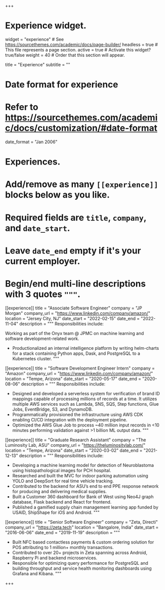 +++
# Experience widget.
widget = "experience"  # See https://sourcethemes.com/academic/docs/page-builder/
headless = true  # This file represents a page section.
active = true  # Activate this widget? true/false
weight = 40  # Order that this section will appear.

title = "Experience"
subtitle = ""

# Date format for experience
#   Refer to https://sourcethemes.com/academic/docs/customization/#date-format
date_format = "Jan 2006"

# Experiences.
#   Add/remove as many `[[experience]]` blocks below as you like.
#   Required fields are `title`, `company`, and `date_start`.
#   Leave `date_end` empty if it's your current employer.
#   Begin/end multi-line descriptions with 3 quotes `"""`.

[[experience]]
  title = "Associate Software Engineer"
  company = "JP Morgan"
  company_url = "https://www.linkedin.com/company/amazon/"
  location = "Jersey City, NJ"
  date_start = "2022-02-15"
  date_end = "2022-11-04"
  description = """
  Responsibilities include:
  
  Working as part of the Onyx team @ JPMC on machine learning and software development-related work.

  * Productionalized an internal intelligence platform by writing helm-charts for a stack containing Python apps, Dask, and PostgreSQL to a Kubernetes cluster.
  """

[[experience]]
  title = "Software Development Engineer Intern"
  company = "Amazon"
  company_url = "https://www.linkedin.com/company/amazon/"
  location = "Tempe, Arizona"
  date_start = "2020-05-17"
  date_end = "2020-08-06"
  description = """
  Responsibilities include:
  
  * Designed and developed a serverless system for verification of brand ID mappings capable of processing millions of records at a time. It utilizes multiple AWS services such as Lambda, SNS, SQS, Step functions, Glue Jobs, EventBridge, S3, and DynamoDB.
  * Programmatically provisioned the infrastructure using AWS CDK enabling CI/CD integration with the deployment pipeline. 
  * Optimized the AWS Glue Job to process ~40 million input records in <10 minutes performing validation against >1 billion ML output data.
  """

[[experience]]
  title = "Graduate Research Assistant"
  company = "The Luminosity Lab, ASU"
  company_url = "https://theluminositylab.com/"
  location = "Tempe, Arizona"
  date_start = "2020-03-02"
  date_end = "2021-12-13"
  description = """
  Responsibilities include:
  
  * Developing a machine learning model for detection of Neuroblastoma using histopathological images for PCH hospital. 
  * Researched and built the MVC for indoor parking automation using YOLO and DeepSort for real time vehicle tracking. 
  * Contributed to the backend for ASU’s end to end PPE response network for producing and delivering medical supplies.
  * Built a Customer 360 dashboard for Bank of West using Neo4J graph database, Flask backend and React for frontend. 
  * Published a gamified supply chain management learning app funded by USAID, ShipShape for iOS and Android. 
  """

[[experience]]
  title = "Senior Software Engineer"
  company = "Zeta, Directi"
  company_url = "https://zeta.tech"
  location = "Bangalore, India"
  date_start = "2016-06-06"
  date_end = "2019-11-19"
  description = """
  * Built NFC based contactless payments & custom ordering solution for POS attributing to 1 million+ monthly transactions.
  * Contributed to over 20+ projects in Zeta spanning across Android, Raspberry Pi and backend microservices. 
  * Responsible for optimizing query performance for PostgreSQL and building throughput and service health monitoring dashboards using Grafana and Kibana.
  """

+++
